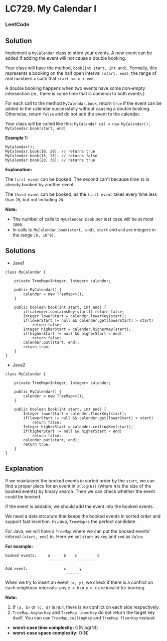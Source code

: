 # LC729. My Calendar I

### LeetCode

## Solution

Implement a `MyCalendar` class to store your events. A new event can be added if adding the event will not cause a double booking.

Your class will have the method, `book(int start, int end)`. Formally, this represents a booking on the half open interval `[start, end)`, the range of real numbers `x` such that `start <= x < end`.

A double booking happens when two events have some non-empty intersection (ie., there is some time that is common to both events.)

For each call to the method `MyCalendar.book`, return `true` if the event can be added to the calendar successfully without causing a double booking. Otherwise, return `false` and do not add the event to the calendar.

Your class will be called like this: `MyCalendar cal = new MyCalendar(); MyCalendar.book(start, end)`

**Example 1:**
```
MyCalendar();
MyCalendar.book(10, 20); // returns true
MyCalendar.book(15, 25); // returns false
MyCalendar.book(20, 30); // returns true
```

**Explanation:**

The `first event` can be booked.  The second can't because time `15` is already booked by another event.

The `third event` can be booked, as the `first event` takes every time less than `20`, but not including `20`.

**Note:**

* The number of calls to `MyCalendar.book` per test case will be at most `1000`.
* In calls to `MyCalendar.book(start, end)`, `start` and `end` are integers in the range `[0, 10^9]`.

## Solutions

* Java1

```
class MyCalendar {

    private TreeMap<Integer, Integer> calender;
    
    public MyCalendar() {
        calender = new TreeMap<>();
    }
    
    public boolean book(int start, int end) {
        if(calender.containsKey(start)) return false;
        Integer lowerStart = calender.lowerKey(start);
        if(lowerStart != null && calender.get(lowerStart) > start) 
            return false;
        Integer higherStart = calender.higherKey(start);
        if(higherStart != null && higherStart < end) 
            return false;
        calender.put(start, end);
        return true;
    }
}
```

* Java2
```
class MyCalendar {

    private TreeMap<Integer, Integer> calender;
    
    public MyCalendar() {
        calender = new TreeMap<>();
    }
    
    public boolean book(int start, int end) {
        Integer lowerStart = calender.floorKey(start);
        if(lowerStart != null && calender.get(lowerStart) > start) 
            return false;
        Integer higherStart = calender.ceilingKey(start);
        if(higherStart != null && higherStart < end) 
            return false;
        calender.put(start, end);
        return true;
    }
}
```

## Explanation

If we maintained the booked events in sorted order by the `start`, we can find a proper place for an event in `O(log(N))` (where `N` is the size of the booked events) by binary search. Then we can check whether the event could be booked. 

If the event is addable, we should add the event into the booked events.

We need a data strcuture that keeps the booked events in sorted order and support fast insertion. In Java, `TreeMap` is the perfect candidate.

For Java, we will have a `TreeMap` where we can put the booked events' interval `(start, end)` in. Here we set `start` as `Key` and `end` as `Value`. 

**For example:**

```
booked events:     a      b    c         d 
                   -------     ----------

Add event:                x      y
                           ------
```

When we try to insert an event `(x, y)`, we check if there is a conflict on each neighbour intervals: any `x < b` or `y > c` are invalid for booking.

**Note:** 

1. If `(a, b)` or `(c, d)` is null, there is no conflict on each side respectively.
2. `TreeMap.higherKey` and `TreeMap.lowerKey` do not return the target key itself. You can use `TreeMap.ceilingKey` and `TreeMap.floorKey` instead.

* **worst-case time complexity:** O(Nlog(N))
* **worst-case space complexity:** O(N)